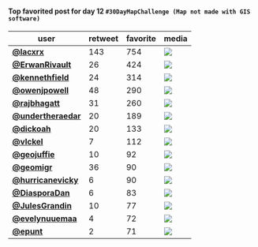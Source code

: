 #### Top favorited post for day 12 `#30DayMapChallenge (Map not made with GIS software)`
| user                                           |   retweet |   favorite | media                                                                                        |
|------------------------------------------------|-----------|------------|----------------------------------------------------------------------------------------------|
| **[@lacxrx](https://t.co/MeBAnjiPNh)**         |       143 |        754 | ![](http://pbs.twimg.com/media/EmmcsaOXMAEcw7F.jpg)                                          |
| **[@ErwanRivault](https://t.co/3r9BbrKyw4)**   |        26 |        424 | ![](http://pbs.twimg.com/media/Emm7WxLXYAA6f28.jpg)                                          |
| **[@kennethfield](https://t.co/oGFPKRUELv)**   |        24 |        314 | ![](http://pbs.twimg.com/media/Emp52JwVEAAyd6t.jpg)                                          |
| **[@owenjpowell](https://t.co/62BYfabdUh)**    |        48 |        290 | ![](http://pbs.twimg.com/ext_tw_video_thumb/1326818925003370497/pu/img/0DSM0h3GNE8rFYa7.jpg) |
| **[@rajbhagatt](https://t.co/pimS2VNhRq)**     |        31 |        260 | ![](http://pbs.twimg.com/media/EmoOHIpVkAAr7uQ.jpg)                                          |
| **[@undertheraedar](https://t.co/kNQIpBM71K)** |        20 |        189 | ![](http://pbs.twimg.com/media/Emn0m1PXEAMWsX_.jpg)                                          |
| **[@dickoah](https://t.co/6mEaLes1ca)**        |        20 |        133 | ![](http://pbs.twimg.com/media/EmoteWQWEAEby7z.png)                                          |
| **[@vlckel](https://t.co/Xmm9wbMrSQ)**         |         7 |        112 | ![](http://pbs.twimg.com/media/EmpIavTXIA8t8Oh.jpg)                                          |
| **[@geojuffie](https://t.co/KZqLurRw5c)**      |        10 |         92 | ![](http://pbs.twimg.com/media/Emm11pxW4AMU4kW.jpg)                                          |
| **[@geomigr](https://t.co/sm7xuQyo0m)**        |        36 |         90 | ![](http://pbs.twimg.com/media/Emm1TydWEAABxB2.jpg)                                          |
| **[@hurricanevicky](https://t.co/LipyMO6nr7)** |         6 |         90 | ![](http://pbs.twimg.com/media/EmqEIJPXEAETHBn.jpg)                                          |
| **[@DiasporaDan](https://t.co/zX6I43KKRK)**    |         6 |         83 | ![](http://pbs.twimg.com/media/EmnqZleXYAEoTgc.jpg)                                          |
| **[@JulesGrandin](https://t.co/PMKabAmPMf)**   |        10 |         77 | ![](http://pbs.twimg.com/media/ElzdV6ZX0AACe6T.jpg)                                          |
| **[@evelynuuemaa](https://t.co/uWD7A8KMSI)**   |         4 |         72 | ![](http://pbs.twimg.com/media/EmnIGOBXUAEMR9M.jpg)                                          |
| **[@epunt](https://t.co/XIFcZ2Cuqs)**          |         2 |         71 | ![](http://pbs.twimg.com/media/EmqO_EoUYAAuJU2.jpg)                                          |
 
